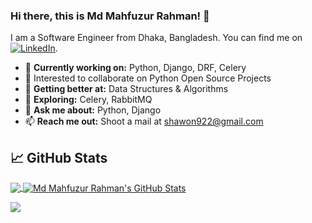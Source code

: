 ### Hi there, this is Md Mahfuzur Rahman! 👋
I am a Software Engineer from Dhaka, Bangladesh. You can find me on [![LinkedIn][3.2]][3].
- 🔭 <b>Currently working on:</b> Python, Django, DRF, Celery
- 👯 Interested to collaborate on Python Open Source Projects
- 🌱 <b>Getting better at:</b> Data Structures & Algorithms
- 🤔 <b>Exploring:</b> Celery, RabbitMQ
- 💬 <b>Ask me about:</b> Python, Django
- 📫 <b>Reach me out:</b> Shoot a mail at <a href="mailto:shawon922@gmail.com" target="_blank">shawon922@gmail.com</a>
  

## &#x1f4c8; GitHub Stats

<a href="https://github.com/shawon922">
  <img align="center" src="https://github-readme-stats.vercel.app/api/top-langs/?username=shawon922&count_private=true&include_all_commits=true&hide=dockerfile,html,css&title_color=ffffff&text_color=c9cacc&icon_color=2bbc8a&theme=radical" />
</a>
<a href="https://github.com/shawon922">
  <img align="center" src="https://github-readme-stats.vercel.app/api?username=shawon922&show_icons=true&line_height=27&count_private=true&include_all_commits=true&title_color=ffffff&text_color=c9cacc&icon_color=2bbc8a&theme=radical" alt="Md Mahfuzur Rahman's GitHub Stats" />
</a>

<!-- links to social media icons -->

<!-- icons with padding -->

[1.1]: http://i.imgur.com/tXSoThF.png "Md Mahfuzur Rahman on Twitter"
[2.1]: http://i.imgur.com/0o48UoR.png "Md Mahfuzur Rahman on Github"

<!-- icons without padding -->

[1.2]: https://i.imgur.com/wWzX9uB.png "Md Mahfuzur Rahman on Twitter"
[2.2]: https://i.imgur.com/9I6NRUm.png "Md Mahfuzur Rahman on Github"
[3.2]: https://i.imgur.com/dgXzJ9j.png "Md Mahfuzur Rahman on Linked-In"

<!-- links to your social media accounts -->

[1]: https://twitter.com/shawon922
[2]: https://github.com/shawon922
[3]: https://www.linkedin.com/in/shawon922/
[4]: https://leetcode.com/iammahfuz/

![](https://komarev.com/ghpvc/?username=shawon922&color=brightgreen)
